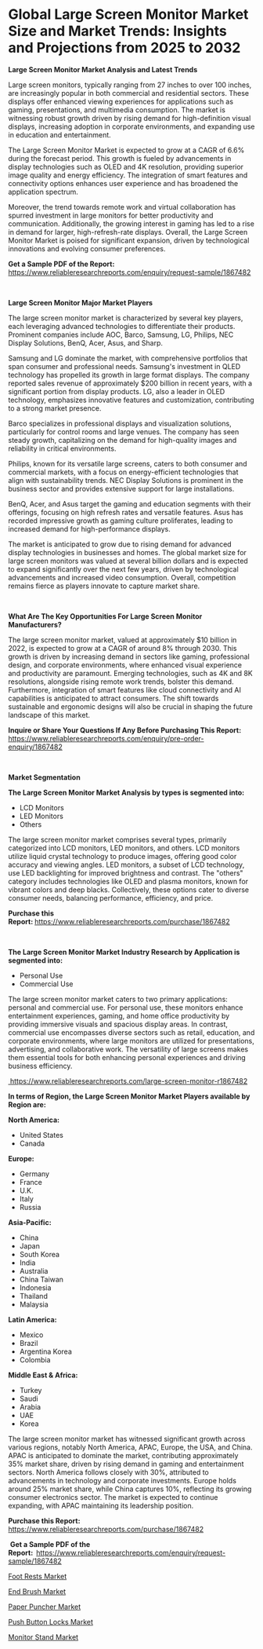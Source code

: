 <p><h1>Global Large Screen Monitor Market Size and Market Trends: Insights and Projections from 2025 to 2032</h1></p><p><strong>Large Screen Monitor Market Analysis and Latest Trends</strong></p>
<p><p>Large screen monitors, typically ranging from 27 inches to over 100 inches, are increasingly popular in both commercial and residential sectors. These displays offer enhanced viewing experiences for applications such as gaming, presentations, and multimedia consumption. The market is witnessing robust growth driven by rising demand for high-definition visual displays, increasing adoption in corporate environments, and expanding use in education and entertainment.</p><p>The Large Screen Monitor Market is expected to grow at a CAGR of 6.6% during the forecast period. This growth is fueled by advancements in display technologies such as OLED and 4K resolution, providing superior image quality and energy efficiency. The integration of smart features and connectivity options enhances user experience and has broadened the application spectrum.</p><p>Moreover, the trend towards remote work and virtual collaboration has spurred investment in large monitors for better productivity and communication. Additionally, the growing interest in gaming has led to a rise in demand for larger, high-refresh-rate displays. Overall, the Large Screen Monitor Market is poised for significant expansion, driven by technological innovations and evolving consumer preferences.</p></p>
<p><strong>Get a Sample PDF of the Report:&nbsp;</strong> <a href="https://www.reliableresearchreports.com/enquiry/request-sample/1867482?utm_campaign=36&utm_medium=2&utm_source=Github&utm_content=ia&utm_term=07022025&utm_id=large-screen-monitor">https://www.reliableresearchreports.com/enquiry/request-sample/1867482</a></p>
<p>&nbsp;</p>
<p><strong>Large Screen Monitor Major Market Players</strong></p>
<p><p>The large screen monitor market is characterized by several key players, each leveraging advanced technologies to differentiate their products. Prominent companies include AOC, Barco, Samsung, LG, Philips, NEC Display Solutions, BenQ, Acer, Asus, and Sharp.</p><p>Samsung and LG dominate the market, with comprehensive portfolios that span consumer and professional needs. Samsung's investment in QLED technology has propelled its growth in large format displays. The company reported sales revenue of approximately $200 billion in recent years, with a significant portion from display products. LG, also a leader in OLED technology, emphasizes innovative features and customization, contributing to a strong market presence.</p><p>Barco specializes in professional displays and visualization solutions, particularly for control rooms and large venues. The company has seen steady growth, capitalizing on the demand for high-quality images and reliability in critical environments.</p><p>Philips, known for its versatile large screens, caters to both consumer and commercial markets, with a focus on energy-efficient technologies that align with sustainability trends. NEC Display Solutions is prominent in the business sector and provides extensive support for large installations.</p><p>BenQ, Acer, and Asus target the gaming and education segments with their offerings, focusing on high refresh rates and versatile features. Asus has recorded impressive growth as gaming culture proliferates, leading to increased demand for high-performance displays.</p><p>The market is anticipated to grow due to rising demand for advanced display technologies in businesses and homes. The global market size for large screen monitors was valued at several billion dollars and is expected to expand significantly over the next few years, driven by technological advancements and increased video consumption. Overall, competition remains fierce as players innovate to capture market share.</p></p>
<p>&nbsp;</p>
<p><strong>What Are The Key Opportunities For Large Screen Monitor Manufacturers?</strong></p>
<p><p>The large screen monitor market, valued at approximately $10 billion in 2022, is expected to grow at a CAGR of around 8% through 2030. This growth is driven by increasing demand in sectors like gaming, professional design, and corporate environments, where enhanced visual experience and productivity are paramount. Emerging technologies, such as 4K and 8K resolutions, alongside rising remote work trends, bolster this demand. Furthermore, integration of smart features like cloud connectivity and AI capabilities is anticipated to attract consumers. The shift towards sustainable and ergonomic designs will also be crucial in shaping the future landscape of this market.</p></p>
<p><strong>Inquire or Share Your Questions If Any Before Purchasing This Report:</strong> <a href="https://www.reliableresearchreports.com/enquiry/pre-order-enquiry/1867482?utm_campaign=36&utm_medium=2&utm_source=Github&utm_content=ia&utm_term=07022025&utm_id=large-screen-monitor">https://www.reliableresearchreports.com/enquiry/pre-order-enquiry/1867482</a></p>
<p>&nbsp;</p>
<p><strong>Market Segmentation</strong></p>
<p><strong>The Large Screen Monitor Market Analysis by types is segmented into:</strong></p>
<p><ul><li>LCD Monitors</li><li>LED Monitors</li><li>Others</li></ul></p>
<p><p>The large screen monitor market comprises several types, primarily categorized into LCD monitors, LED monitors, and others. LCD monitors utilize liquid crystal technology to produce images, offering good color accuracy and viewing angles. LED monitors, a subset of LCD technology, use LED backlighting for improved brightness and contrast. The "others" category includes technologies like OLED and plasma monitors, known for vibrant colors and deep blacks. Collectively, these options cater to diverse consumer needs, balancing performance, efficiency, and price.</p></p>
<p><strong>Purchase this Report:&nbsp;</strong><a href="https://www.reliableresearchreports.com/purchase/1867482?utm_campaign=36&utm_medium=2&utm_source=Github&utm_content=ia&utm_term=07022025&utm_id=large-screen-monitor">https://www.reliableresearchreports.com/purchase/1867482</a></p>
<p>&nbsp;</p>
<p><strong>The Large Screen Monitor Market Industry Research by Application is segmented into:</strong></p>
<p><ul><li>Personal Use</li><li>Commercial Use</li></ul></p>
<p><p>The large screen monitor market caters to two primary applications: personal and commercial use. For personal use, these monitors enhance entertainment experiences, gaming, and home office productivity by providing immersive visuals and spacious display areas. In contrast, commercial use encompasses diverse sectors such as retail, education, and corporate environments, where large monitors are utilized for presentations, advertising, and collaborative work. The versatility of large screens makes them essential tools for both enhancing personal experiences and driving business efficiency.</p></p>
<p><a href="https://www.reliableresearchreports.com/large-screen-monitor-r1867482?utm_campaign=36&utm_medium=2&utm_source=Github&utm_content=ia&utm_term=07022025&utm_id=large-screen-monitor">&nbsp;https://www.reliableresearchreports.com/large-screen-monitor-r1867482</a></p>
<p><strong>In terms of Region, the Large Screen Monitor Market Players available by Region are:</strong></p>
<p>
    <p> <strong> North America: </strong>
        <ul>
            <li>United States</li>
            <li>Canada</li>
        </ul>
        </p> 
    <p> <strong> Europe: </strong>
        <ul>
            <li>Germany</li>
            <li>France</li>
            <li>U.K.</li>
            <li>Italy</li>
            <li>Russia</li>
        </ul>
        </p> 
    <p> <strong> Asia-Pacific: </strong>
        <ul>
            <li>China</li>
            <li>Japan</li>
            <li>South Korea</li>
            <li>India</li>
            <li>Australia</li>
            <li>China Taiwan</li>
            <li>Indonesia</li>
            <li>Thailand</li>
            <li>Malaysia</li>
        </ul>
        </p> 
    <p> <strong> Latin America: </strong>
        <ul>
            <li>Mexico</li>
            <li>Brazil</li>
            <li>Argentina Korea</li>
            <li>Colombia</li>
        </ul>
        </p> 
    <p> <strong> Middle East & Africa: </strong>
        <ul>
            <li>Turkey</li>
            <li>Saudi</li>
            <li>Arabia</li>
            <li>UAE</li>
            <li>Korea</li>
        </ul>
    </p>
    </p>
<p><p>The large screen monitor market has witnessed significant growth across various regions, notably North America, APAC, Europe, the USA, and China. APAC is anticipated to dominate the market, contributing approximately 35% market share, driven by rising demand in gaming and entertainment sectors. North America follows closely with 30%, attributed to advancements in technology and corporate investments. Europe holds around 25% market share, while China captures 10%, reflecting its growing consumer electronics sector. The market is expected to continue expanding, with APAC maintaining its leadership position.</p></p>
<p><strong>Purchase this Report: </strong><a href="https://www.reliableresearchreports.com/purchase/1867482?utm_campaign=36&utm_medium=2&utm_source=Github&utm_content=ia&utm_term=07022025&utm_id=large-screen-monitor">https://www.reliableresearchreports.com/purchase/1867482</a></p>
<p>&nbsp;<strong>Get a Sample PDF of the Report:&nbsp;&nbsp;</strong><a href="https://www.reliableresearchreports.com/enquiry/request-sample/1867482?utm_campaign=36&utm_medium=2&utm_source=Github&utm_content=ia&utm_term=07022025&utm_id=large-screen-monitor">https://www.reliableresearchreports.com/enquiry/request-sample/1867482</a></p>
<p><strong></strong></p>
<p><p><a href="https://github.com/elitasvimal/Market-Research-Report-List-1/blob/main/foot-rests-market.md?utm_campaign=36&utm_medium=2&utm_source=Github&utm_content=ia&utm_term=07022025&utm_id=large-screen-monitor">Foot Rests Market</a></p><p><a href="https://github.com/binnazcassam/Market-Research-Report-List-1/blob/main/end-brush-market.md?utm_campaign=36&utm_medium=2&utm_source=Github&utm_content=ia&utm_term=07022025&utm_id=large-screen-monitor">End Brush Market</a></p><p><a href="https://github.com/genayziben/Market-Research-Report-List-1/blob/main/paper-puncher-market.md?utm_campaign=36&utm_medium=2&utm_source=Github&utm_content=ia&utm_term=07022025&utm_id=large-screen-monitor">Paper Puncher Market</a></p><p><a href="https://github.com/raeezkenedz/Market-Research-Report-List-1/blob/main/push-button-locks-market.md?utm_campaign=36&utm_medium=2&utm_source=Github&utm_content=ia&utm_term=07022025&utm_id=large-screen-monitor">Push Button Locks Market</a></p><p><a href="https://github.com/meuskocov/Market-Research-Report-List-1/blob/main/monitor-stand-market.md?utm_campaign=36&utm_medium=2&utm_source=Github&utm_content=ia&utm_term=07022025&utm_id=large-screen-monitor">Monitor Stand Market</a></p></p>